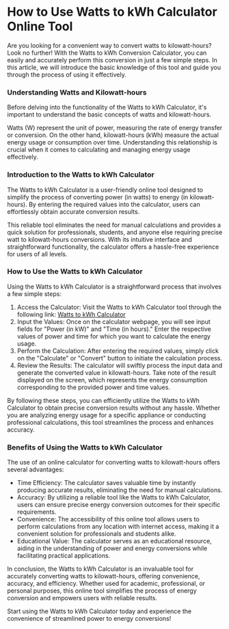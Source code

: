 How to Use Watts to kWh Calculator Online Tool
==============================================

Are you looking for a convenient way to convert watts to kilowatt-hours? Look no further! With the Watts to kWh Conversion Calculator, you can easily and accurately perform this conversion in just a few simple steps. In this article, we will introduce the basic knowledge of this tool and guide you through the process of using it effectively.

### Understanding Watts and Kilowatt-hours

Before delving into the functionality of the Watts to kWh Calculator, it's important to understand the basic concepts of watts and kilowatt-hours.

Watts (W) represent the unit of power, measuring the rate of energy transfer or conversion. On the other hand, kilowatt-hours (kWh) measure the actual energy usage or consumption over time. Understanding this relationship is crucial when it comes to calculating and managing energy usage effectively.

### Introduction to the Watts to kWh Calculator

The Watts to kWh Calculator is a user-friendly online tool designed to simplify the process of converting power (in watts) to energy (in kilowatt-hours). By entering the required values into the calculator, users can effortlessly obtain accurate conversion results.

This reliable tool eliminates the need for manual calculations and provides a quick solution for professionals, students, and anyone else requiring precise watt to kilowatt-hours conversions. With its intuitive interface and straightforward functionality, the calculator offers a hassle-free experience for users of all levels.

### How to Use the Watts to kWh Calculator

Using the Watts to kWh Calculator is a straightforward process that involves a few simple steps:

1. Access the Calculator: Visit the Watts to kWh Calculator tool through the following link: [Watts to kWh Calculator](https://www.onlinecalculatorsfree.com/tools/watt-to-kilowatt-hours-calculator.html)
2. Input the Values: Once on the calculator webpage, you will see input fields for "Power (in kW)" and "Time (in hours)." Enter the respective values of power and time for which you want to calculate the energy usage.
3. Perform the Calculation: After entering the required values, simply click on the "Calculate" or "Convert" button to initiate the calculation process.
4. Review the Results: The calculator will swiftly process the input data and generate the converted value in kilowatt-hours. Take note of the result displayed on the screen, which represents the energy consumption corresponding to the provided power and time values.

By following these steps, you can efficiently utilize the Watts to kWh Calculator to obtain precise conversion results without any hassle. Whether you are analyzing energy usage for a specific appliance or conducting professional calculations, this tool streamlines the process and enhances accuracy.

### Benefits of Using the Watts to kWh Calculator

The use of an online calculator for converting watts to kilowatt-hours offers several advantages:

- Time Efficiency: The calculator saves valuable time by instantly producing accurate results, eliminating the need for manual calculations.
- Accuracy: By utilizing a reliable tool like the Watts to kWh Calculator, users can ensure precise energy conversion outcomes for their specific requirements.
- Convenience: The accessibility of this online tool allows users to perform calculations from any location with internet access, making it a convenient solution for professionals and students alike.
- Educational Value: The calculator serves as an educational resource, aiding in the understanding of power and energy conversions while facilitating practical applications.

In conclusion, the Watts to kWh Calculator is an invaluable tool for accurately converting watts to kilowatt-hours, offering convenience, accuracy, and efficiency. Whether used for academic, professional, or personal purposes, this online tool simplifies the process of energy conversion and empowers users with reliable results.

Start using the Watts to kWh Calculator today and experience the convenience of streamlined power to energy conversions!
